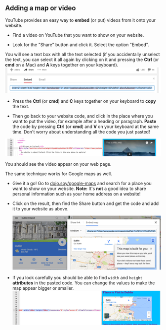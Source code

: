 ## Adding a map or video

YouTube provides an easy way to **embed** \(or put\) videos from it onto your website. 

- Find a video on YouTube that you want to show on your website. 

- Look for the "Share" button and click it. Select the option "Embed".

You will see a text box with all the text selected \(if you accidentally unselect the text, you can select it all again by clicking on it and pressing the **Ctrl** \(or **cmd** on a Mac\) and **A** keys together on your keyboard\). 
  ![YouTube's embed option with code selected](images/EmbedYouTube.png)

- Press the **Ctrl** \(or **cmd**\) and **C** keys together on your keyboard to **copy** the text.

- Then go back to your website code, and click in the place where you want to put the video, for example after a heading or paragraph. **Paste** the code by pressing **Ctrl** \(or **cmd**\) and **V** on your keyboard at the same time. Don't worry about understanding all the code you just pasted! 

![Example of the embedding code pasted into a HTML page](images/EmbedYouTube2.png)

You should see the video appear on your web page.

The same technique works for Google maps as well. 

- Give it a go! Go to [dojo.soy/google-maps](http://dojo.soy/google-maps) and search for a place you want to show on your website. **Note:** It's **not** a good idea to share personal information such as your home address on a website!

- Click on the result, then find the Share button and get the code and add it to your website as above. 

  ![Embed option selected in Google Maps](images/EmbedGoogleMap.png)

- If you look carefully you should be able to find `width` and `height` **attributes** in the pasted code. You can change the values to make the map appear bigger or smaller.
  ![Example of embedded Google Map with width and height attributes selected](images/EmbeddedGoogleMapCode.png)



